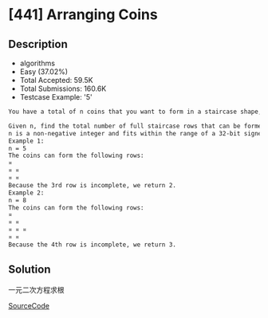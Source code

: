 # [441] Arranging Coins

## Description

* algorithms
* Easy (37.02%)
* Total Accepted:    59.5K
* Total Submissions: 160.6K
* Testcase Example:  '5'

```md
You have a total of n coins that you want to form in a staircase shape, where every k-th row must have exactly k coins.

Given n, find the total number of full staircase rows that can be formed.
n is a non-negative integer and fits within the range of a 32-bit signed integer.
Example 1:
n = 5
The coins can form the following rows:
¤
¤ ¤
¤ ¤
Because the 3rd row is incomplete, we return 2.
Example 2:
n = 8
The coins can form the following rows:
¤
¤ ¤
¤ ¤ ¤
¤ ¤
Because the 4th row is incomplete, we return 3.

```

## Solution

一元二次方程求根

[SourceCode](./solution.js)